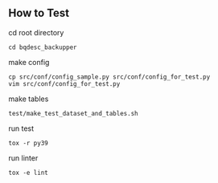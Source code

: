 ## How to Test

cd root directory

```
cd bqdesc_backupper
```

make config

```
cp src/conf/config_sample.py src/conf/config_for_test.py
vim src/conf/config_for_test.py
```

make tables

```
test/make_test_dataset_and_tables.sh
```

run test

```
tox -r py39
```

run linter

```
tox -e lint
```

